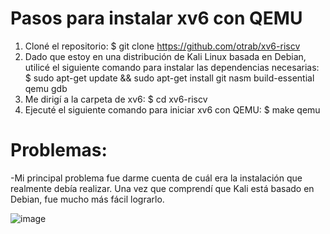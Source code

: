 # Pasos para instalar xv6 con QEMU
1. Cloné el repositorio: $ git clone https://github.com/otrab/xv6-riscv
2. Dado que estoy en una distribución de Kali Linux basada en Debian, utilicé el siguiente comando para instalar las dependencias necesarias: $ sudo apt-get update && sudo apt-get install git nasm build-essential qemu gdb
3. Me dirigí a la carpeta de xv6: $ cd xv6-riscv
4. Ejecuté el siguiente comando para iniciar xv6 con QEMU: $ make qemu

# Problemas:
-Mi principal problema fue darme cuenta de cuál era la instalación que realmente debía realizar. Una vez que comprendí que Kali está basado en Debian, fue mucho más fácil lograrlo.


![image](https://github.com/user-attachments/assets/ca932af7-24fe-4d3c-b9e7-f3c463a71f8b)
